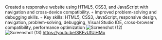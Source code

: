  Created a responsive website using HTML5, CSS3, and JavaScript with navigation and cross-device compatibility.
◦ Improved problem-solving and debugging skills.
◦ Key skills: HTML5, CSS3, JavaScript, responsive design, navigation, problem-solving, debugging, Visual Studio
IDE, cross-browser compatibility, performance optimization
![Screenshot (12)](https://github.com/user-attachments/assets/3b2f837d-3e10-4ab3-9b9f-cc4fd44f6216)
![Screenshot (13)](https://github.com/user-attachments/assets/c31b12e8-4004-443d-9c40-6a3a35a6740e)
https://youtu.be/SKFvUfUiHMo
